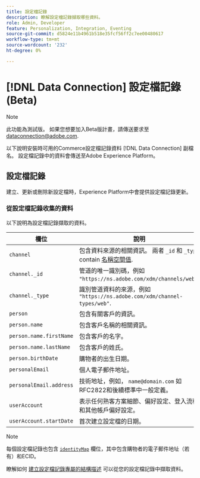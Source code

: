 ```yaml
---
title: 設定檔記錄
description: 瞭解設定檔記錄擷取哪些資料。
role: Admin, Developer
feature: Personalization, Integration, Eventing
source-git-commit: d5824e11b4961b518e35fcf56ff2c7ee00480617
workflow-type: tm+mt
source-wordcount: '232'
ht-degree: 0%

---
```


# [!DNL Data Connection] 設定檔記錄(Beta)

>[!NOTE]
>
>此功能為測試版。 如果您想要加入Beta版計畫，請傳送要求至 [dataconnection@adobe.com](mailto:dataconnection@adobe.com).

以下說明安裝時可用的Commerce設定檔記錄資料 [!DNL Data Connection] 副檔名。 設定檔記錄中的資料會傳送至Adobe Experience Platform。

## 設定檔記錄

建立、更新或刪除新設定檔時，Experience Platform中會提供設定檔記錄更新。

### 從設定檔記錄收集的資料

以下說明為設定檔記錄擷取的資料。

| 欄位 | 說明 |
|---|---|
| `channel` | 包含資料來源的相關資訊。 兩者 `_id` 和 `_type` contain [名稱空間值](https://experienceleague.adobe.com/docs/experience-platform/xdm/schema/namespaces.html). |
| `channel._id` | 管道的唯一識別碼，例如 `"https://ns.adobe.com/xdm/channels/web"`. |
| `channel._type` | 識別管道資料的來源，例如 `"https://ns.adobe.com/xdm/channel-types/web"`. |
| `person` | 包含有關客戶的資訊。 |
| `person.name` | 包含客戶名稱的相關資訊。 |
| `person.name.firstName` | 包含客戶的名字。 |
| `person.name.lastName` | 包含客戶的姓氏。 |
| `person.birthDate` | 購物者的出生日期。 |
| `personalEmail` | 個人電子郵件地址。 |
| `personalEmail.address` | 技術地址，例如， `name@domain.com` 如RFC2822和後續標準中一般定義。 |
| `userAccount` | 表示任何熟客方案細節、偏好設定、登入流程和其他帳戶偏好設定。 |
| `userAccount.startDate` | 首次建立設定檔的日期。 |

>[!NOTE]
>
>每個設定檔記錄也包含 [`identityMap`](https://experienceleague.adobe.com/docs/experience-platform/xdm/field-groups/profile/identitymap.html) 欄位，其中包含購物者的電子郵件地址（若有）和ECID。

瞭解如何 [建立設定檔記錄專屬的結構描述](profile-data.md) 可以從您的設定檔記錄中擷取資料。
